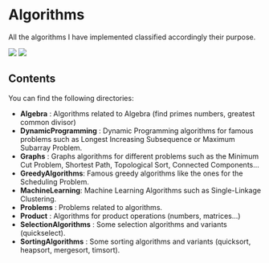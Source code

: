 # Algorithms

All the algorithms I have implemented classified accordingly their purpose.

![](https://img.shields.io/badge/subject-Algorithms-blue.svg) 
![](https://img.shields.io/badge/Languages-Python%2C%20C%2B%2B-red.svg)

## Contents

You can find the following directories:

- **Algebra** : Algorithms related to Algebra (find primes numbers, greatest common divisor)
- **DynamicProgramming** : Dynamic Programming algorithms for famous problems such as Longest Increasing Subsequence or Maximum Subarray Problem.
- **Graphs** : Graphs algorithms for different problems such as the Minimum Cut Problem, Shortest Path, Topological Sort, Connected Components...
- **GreedyAlgorithms**: Famous greedy algorithms like the ones for the Scheduling Problem.
- **MachineLearning**: Machine Learning Algorithms such as Single-Linkage Clustering.
- **Problems** : Problems related to algorithms.
- **Product** : Algorithms for product operations (numbers, matrices...)
- **SelectionAlgorithms** : Some selection algorithms and variants (quickselect).
- **SortingAlgorithms** : Some sorting algorithms and variants (quicksort, heapsort, mergesort, timsort).

